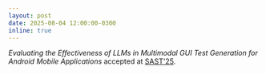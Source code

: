 ```yaml
---
layout: post
date: 2025-08-04 12:00:00-0300
inline: true
---
```


_Evaluating the Effectiveness of LLMs in Multimodal GUI Test Generation for Android Mobile Applications_ accepted at [SAST'25](https://cbsoft.sbc.org.br/2025/sast/artigos/).